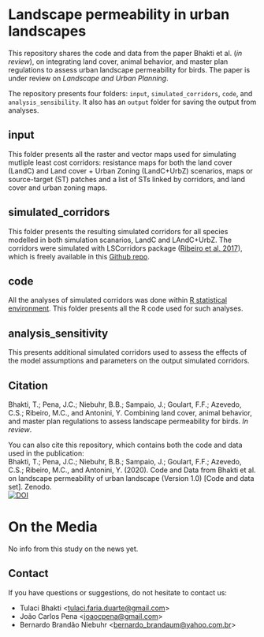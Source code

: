 # Landscape permeability in urban landscapes

This repository shares the code and data from the paper Bhakti et al. (*in review*), on integrating land cover, animal behavior, and master plan regulations to assess urban landscape permeability for birds. The paper is under review on *Landscape and Urban Planning*.

The repository presents four folders: `input`, `simulated_corridors`, `code`, and `analysis_sensibility`. It also has an `output` folder for saving the output from analyses.

## input

This folder presents all the raster and vector maps used for simulating mutliple least cost corridors: resistance maps for both the land cover (LandC) and Land cover + Urban Zoning (LandC+UrbZ) scenarios, maps or source-target (ST) patches and a list of STs linked by corridors, and land cover and urban zoning maps.

## simulated_corridors

This folder presents the resulting simulated corridors for all species modelled in both simulation scanarios, LandC and LAndC+UrbZ. The corridors were simulated with LSCorridors package ([Ribeiro et al. 2017](https://besjournals.onlinelibrary.wiley.com/doi/full/10.1111/2041-210X.12750)), which is freely available in this [Github repo](https://github.com/LEEClab/LS_CORRIDORS).

## code

All the analyses of simulated corridors was done within [R statistical environment](https://www.r-project.org/). This folder presents all the R code used for such analyses.

## analysis_sensitivity

This presents additional simulated corridors used to assess the effects of the model assumptions and parameters on the output simulated corridors.

## Citation

Bhakti, T.; Pena, J.C.; Niebuhr, B.B.; Sampaio, J.; Goulart, F.F.; Azevedo, C.S.; Ribeiro, M.C., and Antonini, Y. Combining land cover, animal behavior, and master plan regulations to assess landscape permeability for birds. *In review*.

You can also cite this repository, which contains both the code and data used in the publication:  
Bhakti, T.; Pena, J.C.; Niebuhr, B.B.; Sampaio, J.; Goulart, F.F.; Azevedo, C.S.; Ribeiro, M.C., and Antonini, Y. (2020). Code and Data from Bhakti et al. on landscape permeability of urban landscape (Version 1.0) [Code and data set]. Zenodo.   
[![DOI](https://zenodo.org/badge/225414362.svg)](https://zenodo.org/badge/latestdoi/225414362)

# On the Media

No info from this study on the news yet.

## Contact

If you have questions or suggestions, do not hesitate to contact us:
+ Tulaci Bhakti <<tulaci.faria.duarte@gmail.com>>  
+ João Carlos Pena <<joaocpena@gmail.com>>  
+ Bernardo Brandão Niebuhr <<bernardo_brandaum@yahoo.com.br>>  

